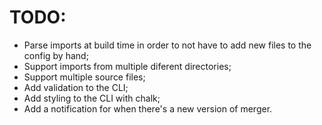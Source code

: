 ﻿# TODO:

- Parse imports at build time in order to not have to add new files to the config by hand;
- Support imports from multiple diferent directories;
- Support multiple source files;
- Add validation to the CLI;
- Add styling to the CLI with chalk;
- Add a notification for when there's a new version of merger.
